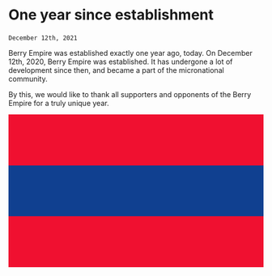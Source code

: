 # One year since establishment
`December 12th, 2021`

Berry Empire was established exactly one year ago, today. On December 12th, 2020, Berry Empire was established.
It has undergone a lot of development since then, and became a part of the micronational community.

By this, we would like to thank all supporters and opponents of the Berry Empire for a truly unique year.

<img src="/images/flag.png"/>
